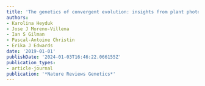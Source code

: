 ```yaml
---
title: 'The genetics of convergent evolution: insights from plant photosynthesis'
authors:
- Karolina Heyduk
- Jose J Moreno-Villena
- Ian S Gilman
- Pascal-Antoine Christin
- Erika J Edwards
date: '2019-01-01'
publishDate: '2024-01-03T16:46:22.066155Z'
publication_types:
- article-journal
publication: '*Nature Reviews Genetics*'
---
```

